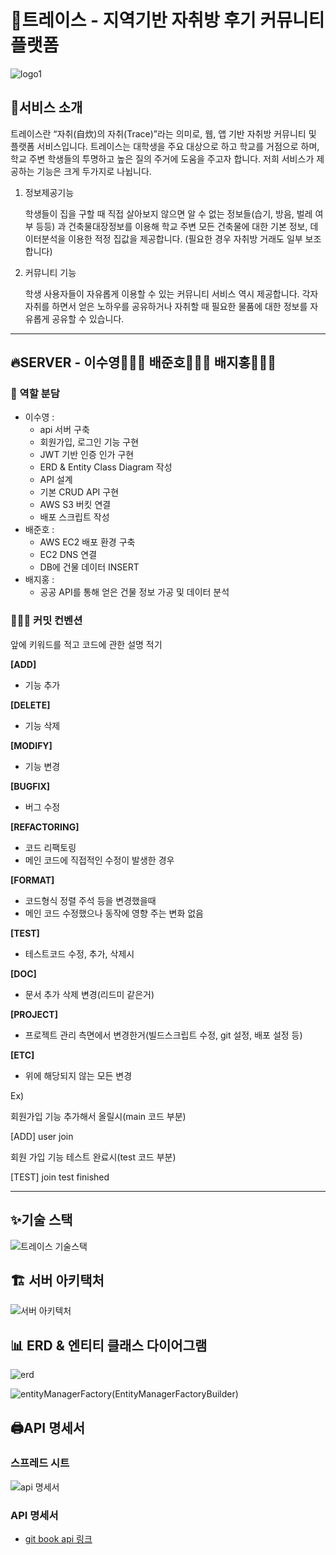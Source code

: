 # 🏡트레이스 - 지역기반 자취방 후기 커뮤니티 플랫폼

![logo1](https://user-images.githubusercontent.com/40594564/102929876-c0065100-44de-11eb-9fc4-f5489f485df2.png)

## 🤔서비스 소개

트레이스란 “자취(自炊)의 자취(Trace)”라는 의미로, 웹, 앱 기반 자취방 커뮤니티 및 플랫폼 서비스입니다. 트레이스는 대학생을 주요 대상으로 하고 학교를 거점으로 하며, 학교 주변 학생들의 투명하고 높은 질의 주거에 도움을 주고자 합니다. 저희 서비스가 제공하는 기능은 크게 두가지로 나뉩니다.

1) 정보제공기능

    학생들이 집을 구할 때 직접 살아보지 않으면 알 수 없는 정보들(습기, 방음, 벌레 여부 등등) 과 건축물대장정보를 이용해 학교 주변 모든 건축물에 대한 기본 정보, 데이터분석을 이용한 적정 집값을 제공합니다. (필요한 경우 자취방 거래도 일부 보조합니다)

2) 커뮤니티 기능

    학생 사용자들이 자유롭게 이용할 수 있는 커뮤니티 서비스 역시 제공합니다. 각자 자취를 하면서 얻은 노하우를 공유하거나 자취할 때 필요한 물품에 대한 정보를 자유롭게 공유할 수 있습니다.

---

## 🔥SERVER - 이수영👨🏻‍💻 배준호👨🏻‍🔧 배지홍👨🏻‍🏫

### 🤼 역할 분담

- 이수영 :
    - api 서버 구축 
    - 회원가입, 로그인 기능 구현
    - JWT 기반 인증 인가 구현
    - ERD & Entity Class Diagram 작성 
    - API 설계
    - 기본 CRUD API 구현
    - AWS S3 버킷 연결
    - 배포 스크립트 작성
- 배준호 : 
    - AWS EC2 배포 환경 구축 
    - EC2 DNS 연결 
    - DB에 건물 데이터 INSERT
- 배지홍 : 
    - 공공 API를 통해 얻은 건물 정보 가공 및 데이터 분석

### 🙆🏻‍♂️ 커밋 컨벤션

앞에 키워드를 적고 코드에 관한 설명 적기

**[ADD]**

- 기능 추가

**[DELETE]**

- 기능 삭제

**[MODIFY]**

- 기능 변경

**[BUGFIX]**

- 버그 수정

**[REFACTORING]**

- 코드 리팩토링
- 메인 코드에 직접적인 수정이 발생한 경우

**[FORMAT]**

- 코드형식 정렬 주석 등을 변경했을때
- 메인 코드 수정했으나 동작에 영향 주는 변화 없음

**[TEST]**

- 테스트코드 수정, 추가, 삭제시

**[DOC]**

- 문서 추가 삭제 변경(리드미 같은거)

**[PROJECT]**

- 프로젝트 관리 측면에서 변경한거(빌드스크립트 수정, git 설정, 배포 설정 등)

**[ETC]**

- 위에 해당되지 않는 모든 변경

Ex)

회원가입 기능 추가해서 올릴시(main 코드 부분)

[ADD] user join

회원 가입 기능 테스트 완료시(test 코드 부분)

[TEST] join test finished
    
---

## ✨기술 스택

![트레이스 기술스택](https://user-images.githubusercontent.com/40594564/102929972-efb55900-44de-11eb-8b9d-785660d707f2.png)

## 🏗️ 서버 아키택처

![서버 아키텍처](https://user-images.githubusercontent.com/40594564/102990179-4dd35200-455a-11eb-8f82-d07ea7c5f359.png)

## 📊 ERD & 엔티티 클래스 다이어그램

![erd](https://user-images.githubusercontent.com/40594564/103280665-4c9b9c80-4a14-11eb-8959-8c0b334e9b7d.png)

![entityManagerFactory(EntityManagerFactoryBuilder)](https://user-images.githubusercontent.com/40594564/103279971-89669400-4a12-11eb-8cbb-2c52a9a279e7.png)

## 🖨️API 명세서

### 스프레드 시트

![api 명세서](https://user-images.githubusercontent.com/40594564/103280797-a13f1780-4a14-11eb-983b-a53d4d3c71aa.jpg)

### API 명세서

- [git book api 링크](https://syleemk.gitbook.io/trace/)